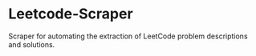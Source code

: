 # Leetcode-Scraper
Scraper for automating the extraction of LeetCode problem descriptions and solutions.
